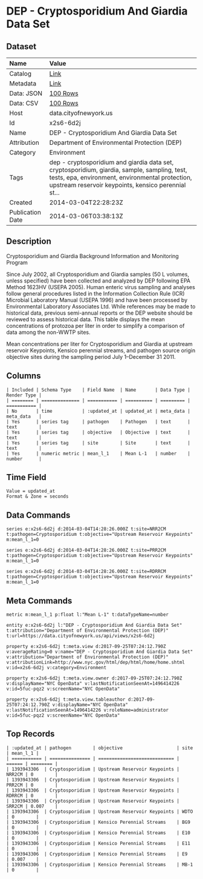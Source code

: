 # DEP - Cryptosporidium And Giardia Data Set

## Dataset

| Name | Value |
| :--- | :---- |
| Catalog | [Link](https://catalog.data.gov/dataset/dep-cryptosporidium-and-giardia-data-set-a729f) |
| Metadata | [Link](https://data.cityofnewyork.us/api/views/x2s6-6d2j) |
| Data: JSON | [100 Rows](https://data.cityofnewyork.us/api/views/x2s6-6d2j/rows.json?max_rows=100) |
| Data: CSV | [100 Rows](https://data.cityofnewyork.us/api/views/x2s6-6d2j/rows.csv?max_rows=100) |
| Host | data.cityofnewyork.us |
| Id | x2s6-6d2j |
| Name | DEP - Cryptosporidium And Giardia Data Set |
| Attribution | Department of Environmental Protection (DEP) |
| Category | Environment |
| Tags | dep - cryptosporidium and giardia data set, cryptosporidium, giardia, sample, sampling, test, tests, epa, environment, environmental protection, upstream reservoir keypoints, kensico perennial st... |
| Created | 2014-03-04T22:28:23Z |
| Publication Date | 2014-03-06T03:38:13Z |

## Description

Cryptosporidium and Giardia Background Information and Monitoring Program

Since July 2002, all Cryptosporidium and Giardia samples (50 L volumes, unless specified) have  been collected and analyzed by DEP following EPA Method 1623HV (USEPA 2005). Human  enteric virus sampling and analyses follow general procedures listed in the Information Collection Rule (ICR) Microbial Laboratory Manual (USEPA 1996) and have been processed by Environmental Laboratory Associates Ltd. While references may be made to historical data, previous semi-annual reports or the DEP website should be reviewed to assess historical data. This table displays the mean concentrations of protozoa per liter in order to simplify a comparison of data among the non-WWTP sites.

Mean concentrations per liter for Cryptosporidium and Giardia at upstream reservoir  Keypoints, Kensico perennial streams, and pathogen source origin objective sites during the sampling period July 1–December 31 2011.

## Columns

```ls
| Included | Schema Type    | Field Name  | Name       | Data Type | Render Type |
| ======== | ============== | =========== | ========== | ========= | =========== |
| No       | time           | :updated_at | updated_at | meta_data | meta_data   |
| Yes      | series tag     | pathogen    | Pathogen   | text      | text        |
| Yes      | series tag     | objective   | Objective  | text      | text        |
| Yes      | series tag     | site        | Site       | text      | text        |
| Yes      | numeric metric | mean_l_1    | Mean L-1   | number    | number      |
```

## Time Field

```ls
Value = updated_at
Format & Zone = seconds
```

## Data Commands

```ls
series e:x2s6-6d2j d:2014-03-04T14:28:26.000Z t:site=NRR2CM t:pathogen=Cryptosporidium t:objective="Upstream Reservoir Keypoints" m:mean_l_1=0

series e:x2s6-6d2j d:2014-03-04T14:28:26.000Z t:site=PRR2CM t:pathogen=Cryptosporidium t:objective="Upstream Reservoir Keypoints" m:mean_l_1=0

series e:x2s6-6d2j d:2014-03-04T14:28:26.000Z t:site=RDRRCM t:pathogen=Cryptosporidium t:objective="Upstream Reservoir Keypoints" m:mean_l_1=0
```

## Meta Commands

```ls
metric m:mean_l_1 p:float l:"Mean L-1" t:dataTypeName=number

entity e:x2s6-6d2j l:"DEP - Cryptosporidium And Giardia Data Set" t:attribution="Department of Environmental Protection (DEP)" t:url=https://data.cityofnewyork.us/api/views/x2s6-6d2j

property e:x2s6-6d2j t:meta.view d:2017-09-25T07:24:12.790Z v:averageRating=0 v:name="DEP - Cryptosporidium And Giardia Data Set" v:attribution="Department of Environmental Protection (DEP)" v:attributionLink=http://www.nyc.gov/html/dep/html/home/home.shtml v:id=x2s6-6d2j v:category=Environment

property e:x2s6-6d2j t:meta.view.owner d:2017-09-25T07:24:12.790Z v:displayName="NYC OpenData" v:lastNotificationSeenAt=1496414226 v:id=5fuc-pqz2 v:screenName="NYC OpenData"

property e:x2s6-6d2j t:meta.view.tableauthor d:2017-09-25T07:24:12.790Z v:displayName="NYC OpenData" v:lastNotificationSeenAt=1496414226 v:roleName=administrator v:id=5fuc-pqz2 v:screenName="NYC OpenData"
```

## Top Records

```ls
| :updated_at | pathogen        | objective                    | site   | mean_l_1 | 
| =========== | =============== | ============================ | ====== | ======== | 
| 1393943306  | Cryptosporidium | Upstream Reservoir Keypoints | NRR2CM | 0        | 
| 1393943306  | Cryptosporidium | Upstream Reservoir Keypoints | PRR2CM | 0        | 
| 1393943306  | Cryptosporidium | Upstream Reservoir Keypoints | RDRRCM | 0        | 
| 1393943306  | Cryptosporidium | Upstream Reservoir Keypoints | SRR2CM | 0.007    | 
| 1393943306  | Cryptosporidium | Upstream Reservoir Keypoints | WDTO   | 0        | 
| 1393943306  | Cryptosporidium | Kensico Perennial Streams    | BG9    | 0        | 
| 1393943306  | Cryptosporidium | Kensico Perennial Streams    | E10    | 0        | 
| 1393943306  | Cryptosporidium | Kensico Perennial Streams    | E11    | 0        | 
| 1393943306  | Cryptosporidium | Kensico Perennial Streams    | E9     | 0.007    | 
| 1393943306  | Cryptosporidium | Kensico Perennial Streams    | MB-1   | 0        | 
```